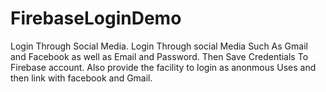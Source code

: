 # FirebaseLoginDemo
Login Through Social Media.
Login Through social Media Such As Gmail and Facebook as well as
Email and Password.
Then Save Credentials To Firebase account.
Also provide the facility to login as anonmous Uses and then link
with facebook and Gmail.
